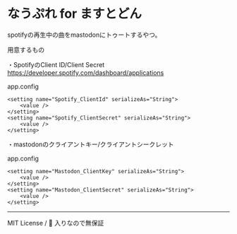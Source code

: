 ﻿# なうぷれ for ますとどん

spotifyの再生中の曲をmastodonにトゥートするやつ。  
  
用意するもの  

・SpotifyのClient ID/Client Secret  
https://developer.spotify.com/dashboard/applications   

app.config
```
<setting name="Spotify_ClientId" serializeAs="String">
	<value />
</setting>
<setting name="Spotify_ClientSecret" serializeAs="String">
	<value />
</setting>

```   
   

・mastodonのクライアントキー/クライアントシークレット

app.config
``` 
<setting name="Mastodon_ClientKey" serializeAs="String">
	<value />
</setting>
<setting name="Mastodon_ClientSecret" serializeAs="String">
	<value />
</setting>

```

---

MIT License / 🐛 入りなので無保証

